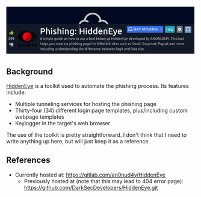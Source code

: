 
<a href="https://tryhackme.com/room/phishinghiddeneye" target="_blank"><img src="./banner.png" width="500px" /></a>

## Background

[HiddenEye](https://gitlab.com/an0nud4y/HiddenEye) is a toolkit used to automate the phishing process. Its features include:

* Multiple tunneling services for hosting the phishing page
* Thirty-four (34) different login page templates, plus/including custom webpage templates
* Keylogger in the target's web browser

The use of the toolkit is pretty straightforward. I don't think that I need to write anything up here, but will just keep it as a reference.

## References

* Currently hosted at: https://gitlab.com/an0nud4y/HiddenEye
    * Previously hosted at (note that this may lead to 404 error page): https://github.com/DarkSecDevelopers/HiddenEye.git 

